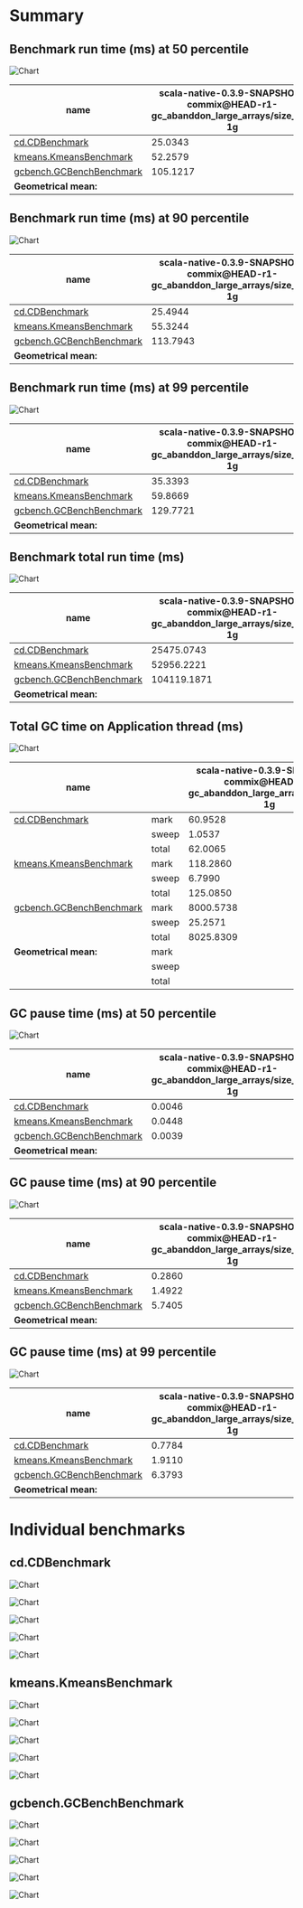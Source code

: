 # Summary
## Benchmark run time (ms) at 50 percentile 
![Chart](relative_percentile_50.png)

|name | scala-native-0.3.9-SNAPSHOT-commix@HEAD-r1-gc_abanddon_large_arrays/size_1g-1g|
| -- | -- |
|[cd.CDBenchmark](#cdcdbenchmark)|25.0343|
|[kmeans.KmeansBenchmark](#kmeanskmeansbenchmark)|52.2579|
|[gcbench.GCBenchBenchmark](#gcbenchgcbenchbenchmark)|105.1217|
| __Geometrical mean:__||
## Benchmark run time (ms) at 90 percentile 
![Chart](relative_percentile_90.png)

|name | scala-native-0.3.9-SNAPSHOT-commix@HEAD-r1-gc_abanddon_large_arrays/size_1g-1g|
| -- | -- |
|[cd.CDBenchmark](#cdcdbenchmark)|25.4944|
|[kmeans.KmeansBenchmark](#kmeanskmeansbenchmark)|55.3244|
|[gcbench.GCBenchBenchmark](#gcbenchgcbenchbenchmark)|113.7943|
| __Geometrical mean:__||
## Benchmark run time (ms) at 99 percentile 
![Chart](relative_percentile_99.png)

|name | scala-native-0.3.9-SNAPSHOT-commix@HEAD-r1-gc_abanddon_large_arrays/size_1g-1g|
| -- | -- |
|[cd.CDBenchmark](#cdcdbenchmark)|35.3393|
|[kmeans.KmeansBenchmark](#kmeanskmeansbenchmark)|59.8669|
|[gcbench.GCBenchBenchmark](#gcbenchgcbenchbenchmark)|129.7721|
| __Geometrical mean:__||
## Benchmark total run time (ms) 
![Chart](relative_total.png)

|name | scala-native-0.3.9-SNAPSHOT-commix@HEAD-r1-gc_abanddon_large_arrays/size_1g-1g|
| -- | -- |
|[cd.CDBenchmark](#cdcdbenchmark)|25475.0743|
|[kmeans.KmeansBenchmark](#kmeanskmeansbenchmark)|52956.2221|
|[gcbench.GCBenchBenchmark](#gcbenchgcbenchbenchmark)|104119.1871|
| __Geometrical mean:__||
## Total GC time on Application thread (ms) 
![Chart](relative_gc_total.png)

|name |  | scala-native-0.3.9-SNAPSHOT-commix@HEAD-r1-gc_abanddon_large_arrays/size_1g-1g|
| -- | -- | -- |
|[cd.CDBenchmark](#cdcdbenchmark)|mark|60.9528|
||sweep|1.0537|
||total|62.0065|
|[kmeans.KmeansBenchmark](#kmeanskmeansbenchmark)|mark|118.2860|
||sweep|6.7990|
||total|125.0850|
|[gcbench.GCBenchBenchmark](#gcbenchgcbenchbenchmark)|mark|8000.5738|
||sweep|25.2571|
||total|8025.8309|
|__Geometrical mean:__|mark||
||sweep||
||total||
## GC pause time (ms) at 50 percentile 
![Chart](relative_gc_percentile_50.png)

|name | scala-native-0.3.9-SNAPSHOT-commix@HEAD-r1-gc_abanddon_large_arrays/size_1g-1g|
| -- | -- |
|[cd.CDBenchmark](#cdcdbenchmark)|0.0046|
|[kmeans.KmeansBenchmark](#kmeanskmeansbenchmark)|0.0448|
|[gcbench.GCBenchBenchmark](#gcbenchgcbenchbenchmark)|0.0039|
| __Geometrical mean:__||
## GC pause time (ms) at 90 percentile 
![Chart](relative_gc_percentile_90.png)

|name | scala-native-0.3.9-SNAPSHOT-commix@HEAD-r1-gc_abanddon_large_arrays/size_1g-1g|
| -- | -- |
|[cd.CDBenchmark](#cdcdbenchmark)|0.2860|
|[kmeans.KmeansBenchmark](#kmeanskmeansbenchmark)|1.4922|
|[gcbench.GCBenchBenchmark](#gcbenchgcbenchbenchmark)|5.7405|
| __Geometrical mean:__||
## GC pause time (ms) at 99 percentile 
![Chart](relative_gc_percentile_99.png)

|name | scala-native-0.3.9-SNAPSHOT-commix@HEAD-r1-gc_abanddon_large_arrays/size_1g-1g|
| -- | -- |
|[cd.CDBenchmark](#cdcdbenchmark)|0.7784|
|[kmeans.KmeansBenchmark](#kmeanskmeansbenchmark)|1.9110|
|[gcbench.GCBenchBenchmark](#gcbenchgcbenchbenchmark)|6.3793|
| __Geometrical mean:__||
# Individual benchmarks
## cd.CDBenchmark
![Chart](percentile_cd.CDBenchmark.png)

![Chart](gc_pause_times_cd.CDBenchmark.png)

![Chart](example_run_0_cd.CDBenchmark.png)

![Chart](example_gc_last__conf0_0_cd.CDBenchmark.png)

![Chart](example_gc_last_batches_conf0_0_cd.CDBenchmark.png)

## kmeans.KmeansBenchmark
![Chart](percentile_kmeans.KmeansBenchmark.png)

![Chart](gc_pause_times_kmeans.KmeansBenchmark.png)

![Chart](example_run_0_kmeans.KmeansBenchmark.png)

![Chart](example_gc_last__conf0_0_kmeans.KmeansBenchmark.png)

![Chart](example_gc_last_batches_conf0_0_kmeans.KmeansBenchmark.png)

## gcbench.GCBenchBenchmark
![Chart](percentile_gcbench.GCBenchBenchmark.png)

![Chart](gc_pause_times_gcbench.GCBenchBenchmark.png)

![Chart](example_run_0_gcbench.GCBenchBenchmark.png)

![Chart](example_gc_last__conf0_0_gcbench.GCBenchBenchmark.png)

![Chart](example_gc_last_batches_conf0_0_gcbench.GCBenchBenchmark.png)

